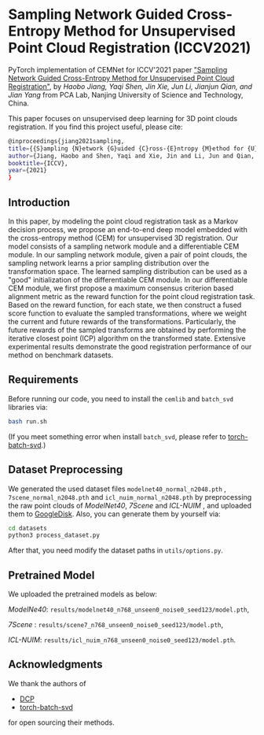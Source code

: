 # Sampling Network Guided Cross-Entropy Method for Unsupervised Point Cloud Registration (ICCV2021)

PyTorch implementation of CEMNet for ICCV'2021 paper ["Sampling Network Guided Cross-Entropy Method for Unsupervised Point Cloud Registration"](https://openaccess.thecvf.com/content/ICCV2021/papers/Jiang_Sampling_Network_Guided_Cross-Entropy_Method_for_Unsupervised_Point_Cloud_Registration_ICCV_2021_paper.pdf), by *Haobo Jiang, Yaqi Shen,  Jin Xie, Jun Li, Jianjun Qian, and Jian Yang* from PCA Lab, Nanjing University of Science and Technology, China. 

This paper focuses on unsupervised deep learning for 3D point clouds registration. If you find this project useful, please cite:

```bash
@inproceedings{jiang2021sampling,
title={{S}ampling {N}etwork {G}uided {C}ross-{E}ntropy {M}ethod for {U}nsupervised {P}oint {C}loud {R}egistration},
author={Jiang, Haobo and Shen, Yaqi and Xie, Jin and Li, Jun and Qian, Jianjun and Yang, Jian},
booktitle={ICCV},
year={2021}
}
```

## Introduction

In this paper, by modeling the point cloud registration task as a Markov decision process, we propose an end-to-end deep model embedded with the cross-entropy method (CEM) for unsupervised 3D registration.
Our model consists of a sampling network  module and a differentiable CEM module. In our sampling network module, given a pair of point clouds, the sampling network learns a prior sampling distribution over the transformation space. The learned sampling distribution can be used as a "good" initialization of the differentiable CEM module. In our differentiable CEM module, we first propose a maximum consensus criterion based alignment metric as the reward function for the point cloud registration task. Based on the reward function, for each state, we then construct a fused score function to evaluate the sampled transformations, where we weight the current and future rewards of the transformations. Particularly, the future rewards of the sampled transforms are obtained by performing the iterative closest point (ICP) algorithm  on the transformed state. Extensive experimental results demonstrate the good registration performance of our method on benchmark datasets. 

## Requirements

Before running our code, you need to install the `cemlib` and `batch_svd` libraries via:

```bash
bash run.sh
```
(If you meet something error when install `batch_svd`, please refer to [torch-batch-svd](https://github.com/KinglittleQ/torch-batch-svd).)

## Dataset Preprocessing

We generated the used dataset files `modelnet40_normal_n2048.pth` , `7scene_normal_n2048.pth` and `icl_nuim_normal_n2048.pth` by preprocessing the raw point clouds of *ModelNet40*, *7Scene* and *ICL-NUIM* , and uploaded them to [GoogleDisk](https://drive.google.com/drive/folders/1ne9naYI8M8v4Lv0L9AcQm60Jqb8ciQ6t?usp=sharing). Also, you can generate them by yourself via:

```bash
cd datasets
python3 process_dataset.py
```

After that, you need modify the dataset paths in `utils/options.py`. 

## Pretrained Model

We uploaded the pretrained models as below: 

*ModelNe40*: `results/modelnet40_n768_unseen0_noise0_seed123/model.pth`,

*7Scene* : `results/scene7_n768_unseen0_noise0_seed123/model.pth`, 

*ICL-NUIM*: `results/icl_nuim_n768_unseen0_noise0_seed123/model.pth`.

## Acknowledgments
We thank the authors of 
- [DCP](https://github.com/WangYueFt/dcp)
- [torch-batch-svd](https://github.com/KinglittleQ/torch-batch-svd)

for open sourcing their methods.
